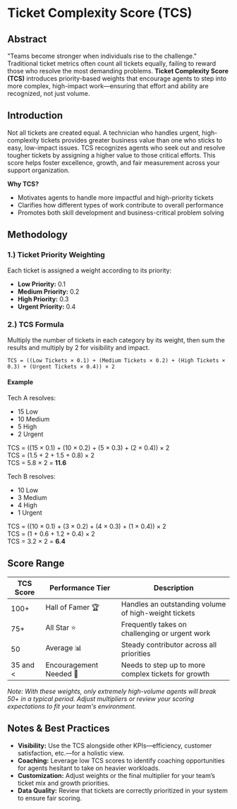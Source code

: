 # Ticket Complexity Score (TCS)

## Abstract

"Teams become stronger when individuals rise to the challenge."  
Traditional ticket metrics often count all tickets equally, failing to reward those who resolve the most demanding problems. **Ticket Complexity Score (TCS)** introduces priority-based weights that encourage agents to step into more complex, high-impact work—ensuring that effort and ability are recognized, not just volume.

## Introduction

Not all tickets are created equal. A technician who handles urgent, high-complexity tickets provides greater business value than one who sticks to easy, low-impact issues. TCS recognizes agents who seek out and resolve tougher tickets by assigning a higher value to those critical efforts. This score helps foster excellence, growth, and fair measurement across your support organization.

**Why TCS?**
- Motivates agents to handle more impactful and high-priority tickets
- Clarifies how different types of work contribute to overall performance
- Promotes both skill development and business-critical problem solving

## Methodology

### 1.) Ticket Priority Weighting

Each ticket is assigned a weight according to its priority:

- **Low Priority:** 0.1
- **Medium Priority:** 0.2
- **High Priority:** 0.3
- **Urgent Priority:** 0.4

### 2.) TCS Formula

Multiply the number of tickets in each category by its weight, then sum the results and multiply by 2 for visibility and impact.

```
TCS = ((Low Tickets × 0.1) + (Medium Tickets × 0.2) + (High Tickets × 0.3) + (Urgent Tickets × 0.4)) × 2
```

#### Example

Tech A resolves:
- 15 Low
- 10 Medium
- 5 High
- 2 Urgent

TCS = ((15 × 0.1) + (10 × 0.2) + (5 × 0.3) + (2 × 0.4)) × 2  
TCS = (1.5 + 2 + 1.5 + 0.8) × 2  
TCS = 5.8 × 2 = **11.6**

Tech B resolves:
- 10 Low
- 3 Medium
- 4 High
- 1 Urgent

TCS = ((10 × 0.1) + (3 × 0.2) + (4 × 0.3) + (1 × 0.4)) × 2  
TCS = (1 + 0.6 + 1.2 + 0.4) × 2  
TCS = 3.2 × 2 = **6.4**

## Score Range

| TCS Score | Performance Tier          | Description                                               |
|-----------|--------------------------|-----------------------------------------------------------|
| 100+      | Hall of Famer 🏆          | Handles an outstanding volume of high-weight tickets       |
| 75+       | All Star ⭐               | Frequently takes on challenging or urgent work             |
| 50        | Average 📊                | Steady contributor across all priorities                  |
| 35 and <  | Encouragement Needed 🎯   | Needs to step up to more complex tickets for growth        |

*Note: With these weights, only extremely high-volume agents will break 50+ in a typical period. Adjust multipliers or review your scoring expectations to fit your team's environment.*

## Notes & Best Practices

- **Visibility:** Use the TCS alongside other KPIs—efficiency, customer satisfaction, etc.—for a holistic view.
- **Coaching:** Leverage low TCS scores to identify coaching opportunities for agents hesitant to take on heavier workloads.
- **Customization:** Adjust weights or the final multiplier for your team’s ticket mix and growth priorities.
- **Data Quality:** Review that tickets are correctly prioritized in your system to ensure fair scoring.
